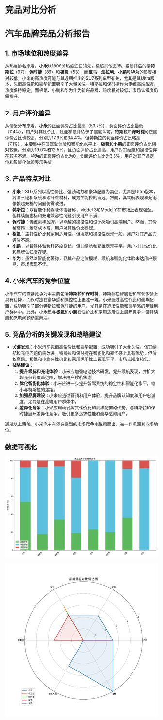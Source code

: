 # 竞品对比分析

# 汽车品牌竞品分析报告

## 1. 市场地位和热度差异

从热度排名来看，**小米**以1609的热度遥遥领先，远超其他品牌。紧随其后的是**特斯拉**（97）、**保时捷**（86）和**极氪**（53），而**宝马**、**法拉利**、**小鹏**和**华为**的热度相对较低。小米的高热度可能与其近期推出的SU7系列车型有关，尤其是其Ultra版本，凭借高性能和豪华配置吸引了大量关注。特斯拉和保时捷作为传统高端品牌，热度保持稳定，而极氪、小鹏和华为作为新兴品牌，热度相对较低，市场认知度仍需提升。

## 2. 用户评价差异

从情感分布来看，**小米**的正面评价占比最高（53.7%），负面评价占比最低（7.4%），用户对其性价比、性能和设计给予了高度认可。**特斯拉**和**保时捷**的正面评价占比也较高，分别为17.9%和34.4%，但特斯拉的负面评价占比略高（7.1%），主要集中在其驾驶体验和智能化水平上。**极氪**和**小鹏**的正面评价占比相对较低，分别为19.0%和12.5%，且负面评价占比偏高，用户对其续航和操控性存在较多不满。**华为**的正面评价占比为0，负面评价占比为3.3%，用户对其产品定位和智能化体验表示失望。

## 3. 产品特点对比

- **小米**：SU7系列以高性价比、强劲动力和豪华配置为卖点，尤其是Ultra版本，凭借三电机系统和碳纤维材料，成为性能控的首选。然而，其续航表现和充电依赖超充桩的问题仍需改进。
- **特斯拉**：以智能化和驾驶体验著称，Model 3和Model Y在市场上表现强劲。但其续航虚标和充电兼容性问题引发用户不满。
- **保时捷**：传统豪华品牌，以卓越的操控性和设计感吸引高端用户。然而，其价格高昂，维修成本高，用户对其性价比存疑。
- **极氪**：主打性价比和家用适用性，但续航和操控性表现一般，用户对其产品力评价不高。
- **小鹏**：以智驾体验和舒适度见长，但其续航和配置表现平平，用户对其性价比和品牌认知度存疑。
- **华为**：虽然以智能化著称，但其产品定位模糊，续航和智能化体验未达用户预期，市场表现不佳。

## 4. 小米汽车的竞争位置

小米汽车的直接竞争对手主要包括**特斯拉**和**保时捷**。特斯拉在智能化和驾驶体验上具有优势，而保时捷在豪华感和操控性上更胜一筹。小米通过高性价比和豪华配置，成功吸引了部分特斯拉和保时捷的用户，尤其是在追求性能和豪华感的年轻用户群体中。此外，小米还与**极氪**和**小鹏**在性价比和家用适用性上展开竞争，但其续航和充电问题仍需解决。

## 5. 竞品分析的关键发现和战略建议

- **关键发现**：小米汽车凭借高性价比和豪华配置，成功吸引了大量关注，但其续航和充电问题仍需改进。特斯拉和保时捷在智能化和豪华感上具有优势，但价格高昂。极氪和小鹏在性价比和家用适用性上表现平平，市场认知度较低。
- **战略建议**：
  1. **提升续航和充电体验**：小米应加强电池技术研发，提升续航表现，并扩大超充桩的覆盖范围，解决用户续航焦虑。
  2. **优化智能化体验**：小米应进一步提升智驾系统的稳定性和智能化水平，缩小与特斯拉的差距。
  3. **加强品牌建设**：小米应通过营销和用户体验，提升品牌认知度和用户忠诚度，尤其是在高端用户群体中。
  4. **差异化竞争**：小米应继续发挥其性价比和豪华配置的优势，与特斯拉和保时捷展开差异化竞争，吸引更多追求性能和豪华感的用户。

通过以上策略，小米汽车有望在激烈的市场竞争中脱颖而出，进一步巩固其市场地位。

## 数据可视化

![品牌评价情感分布](brand_sentiment_distribution.png)

![品牌特征对比雷达图](brand_feature_radar.png)


